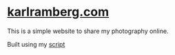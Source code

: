# [karlramberg.com](https://karlramberg.com)

This is a simple website to share my photography online.

Built using my [script](https://github.com/karlramberg/website_builder)
